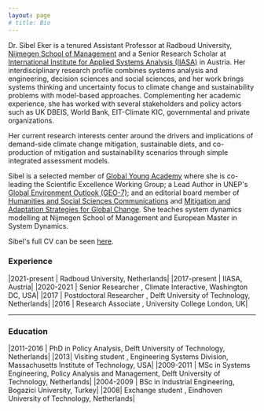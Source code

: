 ```yaml
---
layout: page
# title: Bio
---
```

Dr. Sibel Eker is a tenured Assistant Professor at Radboud University, [Nijmegen School of Management](https://www.ru.nl/nsm/)  and a Senior Research Scholar at [International Institute for Applied Systems Analysis (IIASA)](https://iiasa.ac.at/) in Austria. Her interdisciplinary research profile combines systems analysis and engineering, decision sciences and social sciences, and her work brings systems thinking and uncertainty focus to climate change and sustainability problems with model-based approaches. Complementing her academic experience, she has worked with several stakeholders and policy actors such as UK DBEIS, World Bank, EIT-Climate KIC, governmental and private organizations.  

Her current research interests center around the drivers and implications of demand-side climate change mitigation, sustainable diets, and co-production of mitigation and sustainability scenarios through simple integrated assessment models. 

Sibel is a selected member of [Global Young Academy](https://globalyoungacademy.net/) where she is co-leading the Scientific Excellence Working Group; a Lead Author in UNEP's [Global Environment Outlook (GEO-7)](https://www.unep.org/geo/); and an editorial board member of [Humanities and Social Sciences Communications](https://www.nature.com/palcomms/) and [Mitigation and Adaptation Strategies for Global Change](https://www.springer.com/journal/11027). She teaches system dynamics modelling at Nijmegen School of Management and European Master in System Dynamics.

Sibel's full CV can be seen [here](/Eker_CV.pdf).  

### Experience

|2021-present | Radboud University, Netherlands|
|2017-present | IIASA, Austria|
|2020-2021 | Senior Researcher , Climate Interactive, Washington DC, USA|
|2017 | Postdoctoral Researcher , Delft University of Technology, Netherlands|
|2016 | Research Associate , University College London, UK|

---

### Education

|2011-2016 | PhD in Policy Analysis, Delft University of Technology, Netherlands|
|2013| Visiting student , Engineering Systems Division, Massachusetts Institute of Technology, USA|
|2009-2011 | MSc in Systems Engineering, Policy Analysis and Management, Delft University of Technology, Netherlands|
|2004-2009 | BSc in Industrial Engineering, Bogazici University, Turkey|
|2008| Exchange student , Eindhoven University of Technology, Netherlands|
